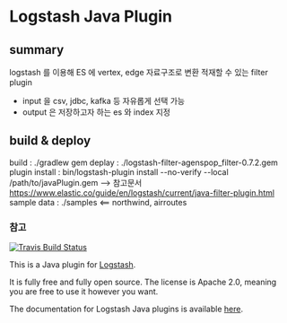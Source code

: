 # Logstash Java Plugin

## summary

logstash 를 이용해 ES 에 vertex, edge 자료구조로 변환 적재할 수 있는 filter plugin

- input 을 csv, jdbc, kafka 등 자유롭게 선택 가능
- output 은 저장하고자 하는 es 와 index 지정

## build & deploy

build : ./gradlew gem 
deplay : ./logstash-filter-agenspop_filter-0.7.2.gem
plugin install : bin/logstash-plugin install --no-verify --local /path/to/javaPlugin.gem
    --> 참고문서 https://www.elastic.co/guide/en/logstash/current/java-filter-plugin.html
sample data : ./samples <== northwind, airroutes


### 참고

[![Travis Build Status](https://travis-ci.org/logstash-plugins/logstash-filter-java_filter_example.svg)](https://travis-ci.org/logstash-plugins/logstash-filter-java_filter_example)

This is a Java plugin for [Logstash](https://github.com/elastic/logstash).

It is fully free and fully open source. The license is Apache 2.0, meaning you are free to use it however you want.

The documentation for Logstash Java plugins is available [here](https://www.elastic.co/guide/en/logstash/current/contributing-java-plugin.html).

